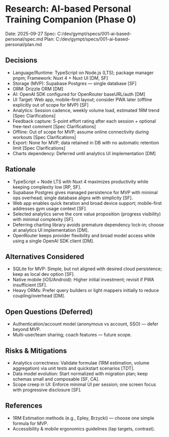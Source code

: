 # Research: AI-based Personal Training Companion (Phase 0)

Date: 2025-09-27
Spec: C:/dev/gympt/specs/001-ai-based-personal/spec.md
Plan: C:/dev/gympt/specs/001-ai-based-personal/plan.md

## Decisions

 - Language/Runtime: TypeScript on Node.js (LTS); package manager pnpm; Framework: Nuxt 4 + Nuxt UI [DM, SF]
 - Storage (MVP): Supabase Postgres — single database [SF]
 - ORM: Drizzle ORM [DM]
 - AI: OpenAI SDK configured for OpenRouter baseURL/auth [DM]
  - UI Target: Web app, mobile-first layout; consider PWA later (offline explicitly out of scope for MVP) [SF]
  - Analytics: Session cadence, weekly volume load, estimated 1RM trend [Spec Clarifications]
  - Feedback capture: 5-point effort rating after each session + optional free-text comment [Spec Clarifications]
  - Offline: Out of scope for MVP; assume online connectivity during workouts [Spec Clarifications]
  - Export: None for MVP; data retained in DB with no automatic retention limit [Spec Clarifications]
  - Charts dependency: Deferred until analytics UI implementation [DM]

## Rationale

 - TypeScript + Node LTS with Nuxt 4 maximizes productivity while keeping complexity low [RP, SF].
 - Supabase Postgres gives managed persistence for MVP with minimal ops overhead; single database aligns with simplicity [SF].
  - Web app enables quick iteration and broad device support; mobile-first addresses gym usage context [SF].
 - Selected analytics serve the core value proposition (progress visibility) with minimal complexity [SF].
 - Deferring charting library avoids premature dependency lock-in; choose at analytics UI implementation [DM].
 - OpenRouter keeps provider flexibility and broad model access while using a single OpenAI SDK client [DM].

## Alternatives Considered

 - SQLite for MVP: Simple, but not aligned with desired cloud persistence; keep as local dev option [SF].
  - Native mobile (iOS/Android): Higher initial investment; revisit if PWA insufficient [SF].
  - Heavy ORMs: Prefer query builders or light mappers initially to reduce coupling/overhead [DM].

## Open Questions (Deferred)

- Authentication/account model (anonymous vs account, SSO) — defer beyond MVP.
- Multi-user/team sharing; coach features — future scope.

## Risks & Mitigations

- Analytics correctness: Validate formulae (1RM estimation, volume aggregation) via unit tests and quickstart scenarios [TDT].
- Data model evolution: Start normalized with migration plan; keep schemas small and composable [SF, CA].
- Scope creep in UI: Enforce minimal UI per session; one screen focus with progressive disclosure [SF].

## References

- 1RM Estimation methods (e.g., Epley, Brzycki) — choose one simple formula for MVP.
- Accessibility & mobile ergonomics guidelines (tap targets, contrast).
